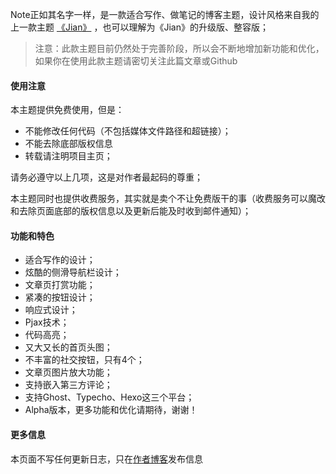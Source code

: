 
Note正如其名字一样，是一款适合写作、做笔记的博客主题，设计风格来自我的上一款主题 [《Jian》](https://weic96.cn/themes-jian) ，也可以理解为《Jian》的升级版、整容版；

> 注意：此款主题目前仍然处于完善阶段，所以会不断地增加新功能和优化，如果你在使用此款主题请密切关注此篇文章或Github

#### 使用注意


本主题提供免费使用，但是：

* 不能修改任何代码（不包括媒体文件路径和超链接）；
* 不能去除底部版权信息
* 转载请注明项目主页；

请务必遵守以上几项，这是对作者最起码的尊重；

本主题同时也提供收费服务，其实就是卖个不让免费版干的事（收费服务可以魔改和去除页面底部的版权信息以及更新后能及时收到邮件通知）；


#### 功能和特色

* 适合写作的设计；
* 炫酷的侧滑导航栏设计；
* 文章页打赏功能；
* 紧凑的按钮设计；
* 响应式设计；
* Pjax技术；
* 代码高亮；
* 又大又长的首页头图；
* 不丰富的社交按钮，只有4个；
* 文章页图片放大功能；
* 支持嵌入第三方评论；
* 支持Ghost、Typecho、Hexo这三个平台；
* Alpha版本，更多功能和优化请期待，谢谢！



#### 更多信息

本页面不写任何更新日志，只在[作者博客](https://weic96.cn/themes-note/)发布信息

